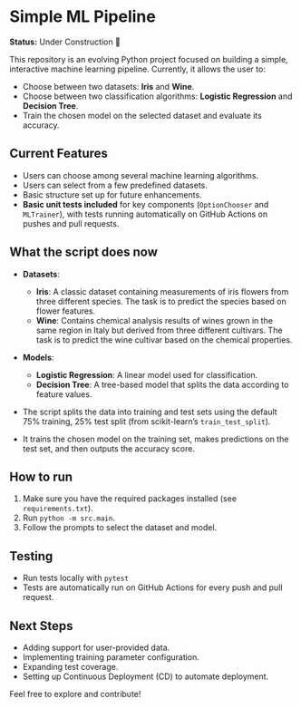# Simple ML Pipeline

**Status:** Under Construction 🚧

This repository is an evolving Python project focused on building a simple, interactive machine learning pipeline. Currently, it allows the user to:

- Choose between two datasets: **Iris** and **Wine**.
- Choose between two classification algorithms: **Logistic Regression** and **Decision Tree**.
- Train the chosen model on the selected dataset and evaluate its accuracy.

## Current Features

- Users can choose among several machine learning algorithms.
- Users can select from a few predefined datasets.
- Basic structure set up for future enhancements.
- **Basic unit tests included** for key components (`OptionChooser` and `MLTrainer`), with tests running automatically on GitHub Actions on pushes and pull requests.

## What the script does now

- **Datasets**:
  - **Iris**: A classic dataset containing measurements of iris flowers from three different species. The task is to predict the species based on flower features.
  - **Wine**: Contains chemical analysis results of wines grown in the same region in Italy but derived from three different cultivars. The task is to predict the wine cultivar based on the chemical properties.

- **Models**:
  - **Logistic Regression**: A linear model used for classification.
  - **Decision Tree**: A tree-based model that splits the data according to feature values.

- The script splits the data into training and test sets using the default 75% training, 25% test split (from scikit-learn’s `train_test_split`).
- It trains the chosen model on the training set, makes predictions on the test set, and then outputs the accuracy score.

## How to run

1. Make sure you have the required packages installed (see `requirements.txt`).
2. Run `python -m src.main`.
3. Follow the prompts to select the dataset and model.

## Testing

- Run tests locally with `pytest`
- Tests are automatically run on GitHub Actions for every push and pull request.

## Next Steps

- Adding support for user-provided data.
- Implementing training parameter configuration.
- Expanding test coverage.
- Setting up Continuous Deployment (CD) to automate deployment.

Feel free to explore and contribute!
